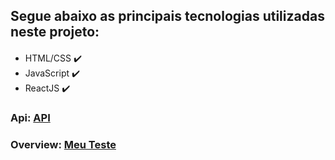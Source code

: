
## Segue abaixo as principais tecnologias utilizadas neste projeto:
<div style="margin-top: 20px">
    <ul>
        <li>
            HTML/CSS ✔️
        </li>
        <li>
            JavaScript ✔️
        </li>
        <li>
            ReactJS ✔️
        </li>
    </ul>
</div>

### Api: <a href="https://jsonplaceholder.typicode.com/users">API</a>
### Overview: <a href="https://bene-lista-usuarios.netlify.app/">Meu Teste<a>
